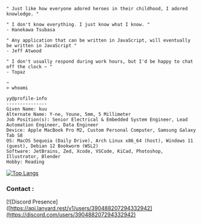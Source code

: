 <!---
<img src="./pict/mangabomb.png">
--->

```
" Just like how everyone adored heroes in their childhood, I adored knowledge. "

" I don't know everything. I just know what I know. "
- Hanekawa Tsubasa

" Any application that can be written in JavaScript, will eventually be written in JavaScript "
- Jeff Atwood

" I don't usually respond during work hours, but I'd be happy to chat off the clock ~ "
- Topaz
```

```
~
> whoami

yy@profile-info
---------------
Given Name: kuu
Alternate Name: Y-ne, Youne, 5mm, 5 Millimeter
Job Position(s): Senior Electrical & Embedded System Engineer, Lead Automation Engineer, Data Engineer
Device: Apple MacBook Pro M2, Custom Personal Computer, Samsung Galaxy Tab S8
OS: MacOS Sequoia (Daily Drive), Arch Linux x86_64 (host), Windows 11 (guest), Debian 12 Bookworm (WSL2)
Software: JetBrains, Zed, Xcode, VSCode, KiCad, Photoshop, Illustrator, Blender
Hobby: Reading
```

[![Top Langs](https://github-readme-stats.vercel.app/api/top-langs/?username=y-ne&layout=compact&langs_count=10&hide=jupyter%20notebook,ejs,html,css&hide_title=true)](https://github.com/anuraghazra/github-readme-stats)

<h3>Contact :</h3>

[![Discord Presence]([https://api.lanyard.rest/v1/users/390488207294332942](https://discord.com/users/390488207294332942)
